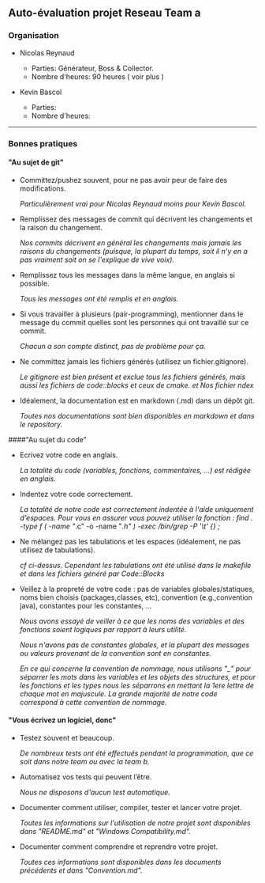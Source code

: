 ## Auto-évaluation projet Reseau Team a


### Organisation

 * Nicolas Reynaud
    * Parties: Générateur, Boss & Collector.
    * Nombre d'heures: 90 heures ( voir plus ) 

 * Kevin Bascol
    * Parties:
    * Nombre d'heures:


-------------------------------------------------------------------------------------

### Bonnes pratiques


#### "Au sujet de git"
 * Committez/pushez souvent, pour ne pas avoir peur de faire des modifications.

   *Particulièrement vrai pour Nicolas Reynaud moins pour Kevin Bascol.*

 * Remplissez des messages de commit qui décrivent les changements et la raison du changement.
 
   *Nos commits décrivent en général les changements mais jamais les raisons du changements (puisque, la plupart du temps, soit il n'y en a pas vraiment soit on se l'explique de vive voix).*

 * Remplissez tous les messages dans la même langue, en anglais si possible.

   *Tous les messages ont été remplis et en anglais.*

 * Si vous travailler à plusieurs (pair-programming), mentionner dans le message du commit quelles sont les personnes qui ont travaillé sur ce commit.

   *Chacun a son compte distinct, pas de problème pour ça.*

 * Ne committez jamais les fichiers générés (utilisez un fichier.gitignore).

   *Le gitignore est bien présent et exclue tous les fichiers générés, mais aussi les fichiers de code::blocks et ceux de cmake. et Nos fichier ndex*

 * Idéalement, la documentation est en markdown (.md) dans un dépôt git.

   *Toutes nos documentations sont bien disponibles en markdown et dans le repository.*


####"Au sujet du code"

 * Ecrivez votre code en anglais.

   *La totalité du code (variables, fonctions, commentaires, ...) est rédigée en anglais.*

 * Indentez votre code correctement.

   *La totalité de notre code est correctement indentée à l'aide uniquement d'espaces.
   Pour vous en assurer vous pouvez utiliser la fonction : 
   		find . -type f \( -name "*.c" -o -name "*.h" \) -exec /bin/grep -P '\t' {} \;*

 * Ne mélangez pas les tabulations et les espaces (idéalement, ne pas utilisez de tabulations).
 
   *cf ci-dessus. Cependant les tabulations ont été utilisé dans le makefile et dans les fichiers généré par Code::Blocks*

 * Veillez à la propreté de votre code : pas de variables globales/statiques, noms bien choisis (packages,classes, etc), convention (e.g.,convention java), constantes pour les constantes, ...

   *Nous avons essayé de veiller à ce que les noms des variables et des fonctions soient logiques par rapport à leurs utilité.*
   
   *Nous n'avons pas de constantes globales, et la plupart des messages ou valeurs provenant de la convention sont en constantes.*

   *En ce qui concerne la convention de nommage, nous utilisons "_" pour séparrer les mots dans les variables et les objets des structures, et pour les fonctions et les types nous les séparrons en mettant la 1ere lettre de chaque mot en majuscule. La grande majorité de notre code correspond à cette convention de nommage.*


#### "Vous écrivez un logiciel, donc"

 * Testez souvent et beaucoup.

    *De nombreux tests ont été effectués pendant la programmation, que ce soit dans notre team ou avec la team b.*

 * Automatisez vos tests qui peuvent l’être.

    *Nous ne disposons d'aucun test automatique.*

 * Documenter comment utiliser, compiler, tester et lancer votre projet.

    *Toutes les informations sur l'utilisation de notre projet sont disponibles dans "README.md" et "Windows Compatibility.md".*

 * Documenter comment comprendre et reprendre votre projet.

    *Toutes ces informations sont disponibles dans les documents précédents et dans "Convention.md".*



















